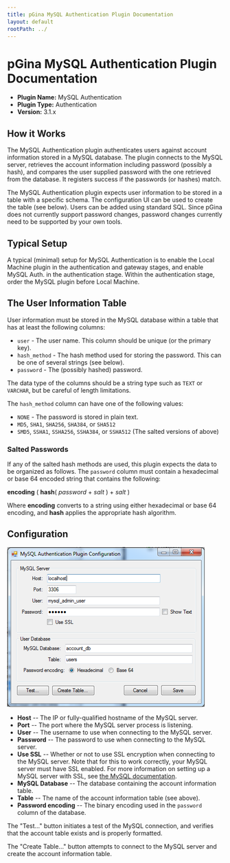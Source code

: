 ```yaml
---
title: pGina MySQL Authentication Plugin Documentation
layout: default
rootPath: ../
---
```


pGina MySQL Authentication Plugin Documentation
===================

* **Plugin Name:** MySQL Authentication
* **Plugin Type:** Authentication
* **Version:** 3.1.x

How it Works
-----------------

The MySQL Authentication plugin authenticates users against account information stored in a 
MySQL database.  The plugin connects to the MySQL server, retrieves the account information
including password (possibly a hash), and compares the user supplied password with the one
retrieved from the database.  It registers success if the passwords (or hashes) match.

The MySQL Authentication plugin expects user information to be stored in a table with a 
specific schema.  The configuration UI can be used to create the table (see below).  Users
can be added using standard SQL.  Since pGina does not currently support password changes,
password changes currently need to be supported by your own tools.

Typical Setup
-------------------

A typical (minimal) setup for MySQL Authentication is to enable the Local Machine plugin in the 
authentication and gateway stages, and enable MySQL Auth. in the authentication stage.  Within the 
authentication stage, order the MySQL plugin before Local Machine.

The User Information Table
-----------------------------

User information must be stored in the MySQL database within a table that has
at least the following columns:

* `user` - The user name.  This column should be unique (or the primary key).
* `hash_method` - The hash method used for storing the password.  This can be one
   of several strings (see below).
* `password` - The (possibly hashed) password.

The data type of the columns should be a string type such as `TEXT` or `VARCHAR`, 
but be careful of length limitations.

The `hash_method` column can have one of the following values:

* `NONE` - The password is stored in plain text.
* `MD5`, `SHA1`, `SHA256`, `SHA384`, or `SHA512`
* `SMD5`, `SSHA1`, `SSHA256`, `SSHA384`, or `SSHA512` (The salted versions of above)

### Salted Passwords

If any of the salted hash methods are used, this plugin expects the data to be
organized as follows.  The `password` column must contain a hexadecimal or
base 64 encoded string that contains the following:

**encoding** ( **hash**( *password* + *salt* ) + *salt* )

Where **encoding** converts to a string using either hexadecimal or base 64 
encoding, and **hash** applies the appropriate hash algorithm.

Configuration
-------------------

![MySQL Auth Configuration](images/mysql_auth_config.png)

* **Host** -- The IP or fully-qualified hostname of the MySQL server.
* **Port** -- The port where the MySQL server process is listening.
* **User** -- The username to use when connecting to the MySQL server.
* **Password** -- The password to use when connecting to the MySQL server.
* **Use SSL** -- Whether or not to use SSL encryption when connecting to the MySQL server.
Note that for this to work correctly, your MySQL server must have SSL enabled.  For more 
information on setting up a MySQL server with SSL, see 
[the MySQL documentation](http://dev.mysql.com/doc/refman/5.1/en/secure-connections.html).
* **MySQL Database** -- The database containing the account information table.
* **Table** -- The name of the account information table (see above).
* **Password encoding** -- The binary encoding used in the `password` column of
the database.

The "Test..." button initiates a test of the MySQL connection, and verifies that the account
table exists and is properly formatted.

The "Create Table..." button attempts to connect to the MySQL server and create the account
information table.